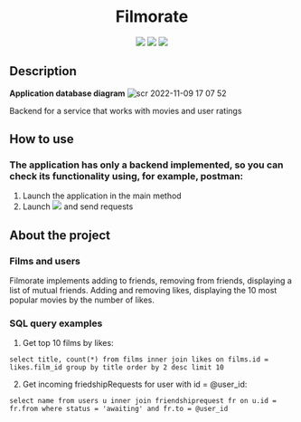 <h1 align="center">Filmorate</h1>

<p align="center">
  
<img src="https://img.shields.io/badge/made%20by-glebinside-blue.svg" >

<img src="https://img.shields.io/badge/java-18-orange.svg">

<img src="https://img.shields.io/github/languages/top/glebinside/StepTracker.svg">

</p>

## Description

**Application database diagram**
![scr 2022-11-09 17 07 52](https://user-images.githubusercontent.com/95642615/200851800-560bcd1c-d046-49ba-9b69-803481a6305c.png)

Backend for a service that works with movies and user ratings

## How to use

### The application has only a backend implemented, so you can check its functionality using, for example, postman:
1. Launch the application in the main method
2. Launch <img src="https://img.shields.io/badge/postman-orange.svg"> and send requests 


## About the project

### Films and users

Filmorate implements adding to friends, removing from friends, displaying a list of mutual friends. Adding and removing likes, displaying the 10 most popular movies by the number of likes.

### SQL query examples
1. Get top 10 films by likes: 

`select title, count(*) from films inner join likes on films.id = likes.film_id group by title order by 2 desc limit 10` 

2. Get incoming friedshipRequests for user with id = @user_id:

`select name from users u inner join friendshiprequest fr on u.id = fr.from where status = 'awaiting' and fr.to = @user_id`

